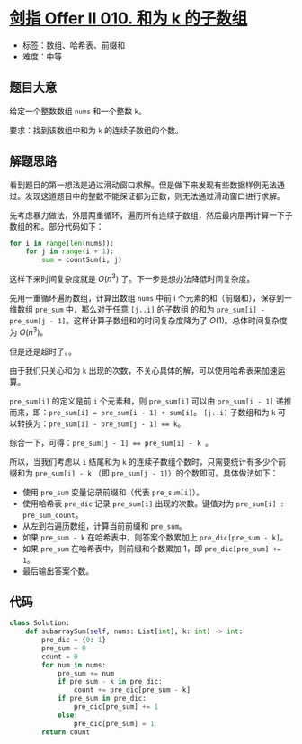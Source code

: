 # [剑指 Offer II 010. 和为 k 的子数组](https://leetcode-cn.com/problems/QTMn0o/)

- 标签：数组、哈希表、前缀和
- 难度：中等

## 题目大意

给定一个整数数组 `nums` 和一个整数 `k`。

要求：找到该数组中和为 `k` 的连续子数组的个数。

## 解题思路

看到题目的第一想法是通过滑动窗口求解。但是做下来发现有些数据样例无法通过。发现这道题目中的整数不能保证都为正数，则无法通过滑动窗口进行求解。

先考虑暴力做法，外层两重循环，遍历所有连续子数组，然后最内层再计算一下子数组的和。部分代码如下：

```Python
for i in range(len(nums)):
    for j in range(i + 1):
        sum = countSum(i, j)
```

这样下来时间复杂度就是 $O(n^3)$ 了。下一步是想办法降低时间复杂度。

先用一重循环遍历数组，计算出数组 `nums` 中前 i 个元素的和（前缀和），保存到一维数组 `pre_sum` 中，那么对于任意 `[j..i]` 的子数组 的和为 `pre_sum[i] - pre_sum[j - 1]`。这样计算子数组和的时间复杂度降为了 $O(1)$。总体时间复杂度为 $O(n^3)$。

但是还是超时了。。

由于我们只关心和为 `k` 出现的次数，不关心具体的解，可以使用哈希表来加速运算。

`pre_sum[i]` 的定义是前 `i` 个元素和，则 `pre_sum[i]` 可以由 `pre_sum[i - 1]` 递推而来，即：`pre_sum[i] = pre_sum[i - 1] + sum[i]`。 `[j..i]` 子数组和为 `k` 可以转换为：`pre_sum[i] - pre_sum[j - 1] == k`。

综合一下，可得：`pre_sum[j - 1] == pre_sum[i] - k `。

所以，当我们考虑以 `i` 结尾和为 `k` 的连续子数组个数时，只需要统计有多少个前缀和为 `pre_sum[i] - k` （即 `pre_sum[j - 1]`）的个数即可。具体做法如下：

- 使用 `pre_sum` 变量记录前缀和（代表 `pre_sum[i]`）。
- 使用哈希表 `pre_dic` 记录 `pre_sum[i]` 出现的次数。键值对为 `pre_sum[i] : pre_sum_count`。
- 从左到右遍历数组，计算当前前缀和 `pre_sum`。
- 如果 `pre_sum - k` 在哈希表中，则答案个数累加上 `pre_dic[pre_sum - k]`。
- 如果 `pre_sum` 在哈希表中，则前缀和个数累加 1，即 `pre_dic[pre_sum] += 1`。
- 最后输出答案个数。

## 代码

```Python
class Solution:
    def subarraySum(self, nums: List[int], k: int) -> int:
        pre_dic = {0: 1}
        pre_sum = 0
        count = 0
        for num in nums:
            pre_sum += num
            if pre_sum - k in pre_dic:
                count += pre_dic[pre_sum - k]
            if pre_sum in pre_dic:
                pre_dic[pre_sum] += 1
            else:
                pre_dic[pre_sum] = 1
        return count
```

